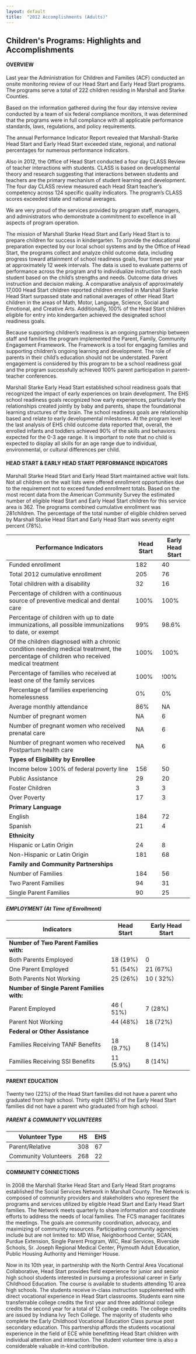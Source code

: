 ```yaml
---
layout: default
title:  "2012 Accomplishments (Adults)"
---
```


## Children's Programs: Highlights and Accomplishments

<h4 class="subheader" id="overview">OVERVIEW</h4>

Last year the Administration for Children and Families (ACF) conducted an onsite monitoring review of our Head Start and Early Head Start programs. The programs serve a total of 222 children residing in Marshall and Starke Counties.

Based on the information gathered during the four day intensive review conducted by a team of six federal compliance monitors, it was determined that the programs were in full compliance with all applicable performance standards, laws, regulations, and policy requirements.

The annual Performance Indicator Report revealed that Marshall-Starke Head Start and Early Head Start exceeded state, regional, and national percentages for numerous performance indicators.

Also in 2012, the Office of Head Start conducted a four day CLASS Review of teacher interactions with students. CLASS is based on developmental theory and research suggesting that interactions between students and teachers are the primary mechanism of student learning and development. The four day CLASS review measured each Head Start teacher’s competency across 124 specific quality indicators.  The program’s CLASS scores exceeded state and national averages.

We are very proud of the services provided by program staff, managers, and administrators who demonstrate a commitment to excellence in all aspects of program operation.
  
The mission of Marshall Starke Head Start and Early Head Start is to prepare children for success in kindergarten. To provide the educational preparation expected by our local school systems and by the Office of Head Start, the programs collect and analyze child outcome data, including progress toward attainment of school readiness goals, four times per year at approximately 12 week intervals.  The data is used to evaluate patterns of performance across the program and to individualize instruction for each student based on the child’s strengths and needs. Outcome data drives instruction and decision making.  A comparative analysis of approximately 17,000 Head Start children reported children enrolled in Marshall Starke Head Start surpassed state and national averages of other Head Start children in the areas of Math, Motor, Language, Science, Social and Emotional, and Creative Arts. Additionally, 100% of the Head Start children eligible for entry into kindergarten achieved the designated school readiness goals.

Because supporting children’s readiness is an ongoing partnership between staff and families the program implemented the Parent, Family, Community Engagement Framework. The Framework is a tool for engaging families and supporting children’s ongoing learning and development. The role of parents in their child’s education should not be understated. Parent engagement is considered by this program to be a school readiness goal and the program successfully achieved 100% parent participation in parent–teacher conferences.

Marshall Starke Early Head Start established school readiness goals that recognized the impact of early experiences on brain development. The EHS school readiness goals recognized how early experiences, particularly the relationships created jointly by baby and parents, shape the foundational learning structures of the brain. The school readiness goals are relationship based and relate to early developmental milestones.  At the program level the last analysis of EHS child outcome data reported that, overall, the enrolled infants and toddlers achieved 90% of the skills and behaviors expected for the 0-3 age range. It is important to note that no child is expected to display all skills for an age range due to individual, environmental, or cultural differences per child.

<h4 class="subheader">HEAD START &amp; EARLY HEAD START PERFORMANCE INDICATORS</h4>

Marshall Starke Head Start and Early Head Start maintained active wait lists. Not all children on the wait lists were offered enrollment opportunities due to the requirement not to exceed funded enrollment totals. Based on the most recent data from the American Community Survey the estimated number of eligible Head Start and Early Head Start children for this service area is 362.  The programs combined cumulative enrollment was 281children. The percentage of the total number of eligible children served by Marshall Starke Head Start and Early Head Start was seventy eight percent (78%).

<table class="responsive">
  <thead>
    <tr>
      <th>Performance Indicators</th>
      <th>Head Start</th>
      <th>Early Head Start</th>
    </tr>
  </thead>
  <tbody>
    <tr>
      <td>Funded enrollment  </td>
      <td>182</td>
      <td>40</td>
    </tr>
    <tr>
      <td>Total 2012 cumulative enrollment</td>
      <td>205</td>
      <td>76</td>
    </tr>
    <tr>
      <td>Total children with a disability</td>
      <td>32</td>
      <td>16</td>
    </tr>
    <tr>
      <td>Percentage of children with a continuous source of preventive  medical and dental care</td>
      <td>100%</td>
      <td>100%</td>
    </tr>
    <tr>
      <td>Percentage of children with up to date immunizations, all possible immunizations to date, or exempt</td>
      <td>99%</td>
      <td>98.6%</td>
    </tr>
    <tr>
      <td>Of the children diagnosed with a chronic condition needing medical treatment, the percentage of children who received medical treatment</td>
      <td>100%</td>
      <td>100%</td>
    </tr>
    <tr>
      <td>Percentage of families who received at least one of the family services</td>
      <td>100%</td>
      <td>!00%</td>
    </tr>
    <tr>
      <td>Percentage of families experiencing homelessness</td>
      <td>0%</td>
      <td>0%</td>
    </tr>
    <tr>
      <td>Average monthly attendance</td>
      <td>86%</td>
      <td>NA</td>
    </tr>
    <tr>
      <td>Number of pregnant women</td>
      <td>NA</td>
      <td>6</td>
    </tr>
    <tr>
      <td>Number of pregnant women who received prenatal care</td>
      <td>NA</td>
      <td>6</td>
    </tr>
    <tr>
      <td>Number of pregnant women who received Postpartum health care</td>
      <td>NA</td>
      <td>6</td>
    </tr>
    <tr><td><strong>Types of Eligibility by Enrollee</strong></td></tr>
    <tr>
      <td>Income below 100% of federal poverty line</td>
      <td>156</td>
      <td>50</td>
    </tr>
    <tr>
      <td>Public Assistance</td>
      <td>29</td>
      <td>20</td>
    </tr>
    <tr>
      <td>Foster Children</td>
      <td>3</td>
      <td>3</td>
    </tr>
    <tr>
      <td>Over Poverty</td>
      <td>17</td>
      <td>3</td>
    </tr>
    <tr><td><strong>Primary Language</strong></td><tr>
    <tr>
      <td>English </td>
      <td>184</td>
      <td>72</td>
    </tr>
    <tr>
      <td>Spanish </td>
      <td>21</td>
      <td>4</td>
    </tr>
    <tr><td><strong>Ethnicity</strong></td><tr>
    <tr>
      <td>Hispanic or Latin Origin</td>
      <td>24</td>
      <td>8</td>
    </tr>
    <tr>
      <td>Non-Hispanic or Latin Origin</td>
      <td>181</td>
      <td>68</td>
    </tr>
    <tr><td><strong>Family and Community Partnerships</strong></td><tr>
    <tr>
      <td>Number of Families</td>
      <td>184</td>
      <td>56</td>
    </tr>
    <tr>
      <td>Two Parent Families</td>
      <td>94</td>
      <td>31</td>
    </tr>
    <tr>
      <td>Single Parent Families</td>
      <td>90</td>
      <td>25</td>
    </tr>
  </tbody>
</table>

<h5 class="subheader">EMPLOYMENT (At Time of Enrollment)</h5>
<table>
  <thead>
    <tr>
      <th>Indicators</th>
      <th>Head Start</th>
      <th>Early Head Start</th>
    </tr>
  </thead>
  <tbody>
    <tr><td><strong>Number of Two Parent Families with:</strong></td><tr>
    <tr>
      <td>Both Parents Employed</td>
      <td>18   (19%)</td>
      <td>0</td>
    </tr>
    <tr>
      <td>One Parent Employed</td>
      <td>51   (54%)</td>
      <td>21 (67%)</td>
    </tr>
    <tr>
      <td>Both Parents Not Working</td>
      <td>25    (26%)</td>
      <td>10 ( 32%)</td>
    </tr>
    <tr><td><strong>Number of Single Parent Families with:</strong></td><tr>
    <tr>
      <td>Parent Employed</td>
      <td>46  ( 51%)</td>
      <td>7  (28%)</td>
    </tr>
    <tr>
      <td>Parent Not Working</td>
      <td>44    (48%)</td>
      <td>18 (72%)</td>
    </tr>
    <tr><td><strong>Federal or Other Assistance</strong></td><tr>
    <tr>
      <td>Families Receiving TANF Benefits</td>
      <td>18  (9.7%)</td>
      <td>8 (14%)</td>
    </tr>
    <tr>
      <td>Families Receiving SSI Benefits</td>
      <td>11   (5.9%)</td>
      <td>8 (14%)</td>
    </tr>
  </tbody>
</table>

<h4 class="subheader">PARENT EDUCATION</h4>
Twenty two (22%) of the Head Start families did not have a parent who graduated from high school. Thirty eight (38%) of the Early Head Start families did not have a parent who graduated from high school.

<h5 class="subheader">PARENT &amp; COMMUNITY VOLUNTEERS</h5>
<table class="responsive">
  <thead>
    <tr>
      <th>Volunteer Type</th>
      <th>HS</th>
      <th>EHS</th>
    </tr>
  </thead>
  <tbody>
    <tr>
      <td>Parent/Relative</td>
      <td>308</td>
      <td>67</td>
    </tr>
    <tr>
      <td>Community Volunteers</td>
      <td>268</td>
      <td>22</td>
    </tr>
  </tbody>
</table>

<h4 class="subheader">COMMUNITY CONNECTIONS</h4>
In 2008 the Marshall Starke Head Start and Early Head Start programs established the Social Services Network in Marshall County.  The Network is composed of community providers and stakeholders who represent the programs and services utilized by eligible Head Start and Early Head Start families. The Network meets quarterly to share information and coordinate efforts to address the needs of local families. The FCS manager facilitates the meetings. The goals are community coordination, advocacy, and maximizing of community resources. Participating community agencies include but are not limited to:  MD Wise, Neighborhood Center, SCAN, Purdue Extension, Single Parent Program, WIC, Real Services, Riverside Schools, Sr. Joseph Regional Medical Center, Plymouth Adult Education, Public Housing Authority and Heminger House.

Now in its 10th year, in partnership with the North Central Area Vocational Collaborative, Head Start provides field experience for junior and senior high school students interested in pursuing a professional career in Early Childhood Education. The course is available to students attending 10 area high schools. The students receive in-class instruction supplemented with direct vocational experience in Head Start classrooms. Students earn nine transferrable college credits the first year and three additional college credits the second year for a total of 12 college credits. The college credits are issued by Indiana Ivy Tech College. The majority of students who complete the Early Childhood Vocational Education Class pursue post secondary education. This partnership affords the students vocational experience in the field of ECE while benefitting Head Start children with individual attention and interaction. The student volunteer time is also a considerable valuable in-kind contribution.
